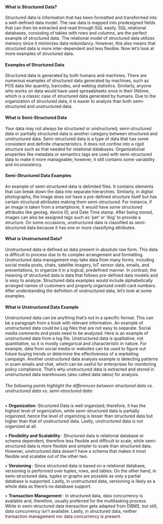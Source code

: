 #### What is Structured Data?
Structured data is information that has been formatted and transformed into a well-defined data model. The raw data is mapped into predesigned fields that can then be extracted and read through SQL easily. SQL relational databases, consisting of tables with rows and columns, are the perfect example of structured data.
The relational model of structured data utilizes memory since it minimizes data redundancy. However, this also means that structured data is more inter-dependent and less flexible. Now let’s look at more examples of structured data.

#### Examples of Structured Data
Structured data is generated by both humans and machines.  There are numerous examples of structured data generated by machines, such as POS data like quantity, barcodes, and weblog statistics. Similarly, anyone who works on data would have used spreadsheets once in their lifetime, which is a classic case of structured data generated by humans. Due to the organization of structured data, it is easier to analyze than both semi-structured and unstructured data.

#### What is Semi-Structured Data
Your data may not always be structured or unstructured; semi-structured data or partially structured data is another category between structured and unstructured data. Semi-structured data is a type of data that has some consistent and definite characteristics. It does not confine into a rigid structure such as that needed for relational databases. Organizational properties like metadata or semantics tags are used with semi-structured data to make it more manageable; however, it still contains some variability and inconsistency.

#### Semi-Structured Data Examples
An example of semi-structured data is delimited files. It contains elements that can break down the data into separate hierarchies. Similarly, in digital photographs, the image does not have a pre-defined structure itself but has certain structural attributes making them semi-structured. For instance, if an image is taken from a smartphone, it would have some structured attributes like geotag, device ID, and Date Time stamp. After being stored, images can also be assigned tags such as ‘pet’ or ‘dog’ to provide a structure.
On some occasions, unstructured data is classified as semi-structured data because it has one or more classifying attributes.

#### What is Unstructured Data?
Unstructured data is defined as data present in absolute raw form. This data is difficult to process due to its complex arrangement and formatting. Unstructured data management may take data from many forms, including social media posts, chats, satellite imagery, IoT sensor data, emails, and presentations, to organize it in a logical, predefined manner. In contrast, the meaning of structured data is data that follows pre-defined data models and is easy to analyze. Structured data examples would include alphabetically arranged names of customers and properly organized credit card numbers. After understanding the definition of unstructured data, let’s look at some examples.

#### What is Unstructured Data Example
Unstructured data can be anything that’s not in a specific format. This can be a paragraph from a book with relevant information. An example of unstructured data could be Log files that are not easy to separate. Social media comments and posts need to be analyzed.
Here is an example of unstructured data from a log file.
Unstructured data is qualitative, not quantitative, so it is mostly categorical and characteristic in nature. For example, data from social media or websites can be used to figure out future buying trends or determine the effectiveness of a marketing campaign. Another unstructured data analysis example is detecting patterns in scam emails and chat, which can be useful for enterprises for monitoring policy compliance. That’s why unstructured data is extracted and stored in unstructured data warehouses (also called data lakes) for analysis.

###### The following points highlight the differences between structured data vs. unstructured data vs. semi-structured data:

•	<strong>Organization</strong>: Structured Data is well organized; therefore, it has the highest level of organization, while semi-structured data is partially organized; hence the level of organizing is lesser than structured data but higher than that of unstructured data. Lastly, unstructured data is not organized at all.

•	<strong>Flexibility and Scalability </strong>: Structured data is relational database or schema dependent, therefore less flexible and difficult to scale, while semi-structured data is more flexible and simpler to scale than structured data. However, unstructured data doesn’t have a schema that makes it most flexible and scalable out of the other two.

•	<strong>Versioning </strong>: Since structured data is based on a relational database, versioning is performed over tuples, rows, and tables. On the other hand, in semi-structured data, tuples or graphs are possible as only a partial database is supported. Lastly, in unstructured data, versioning is likely as a whole data as there’s no database support.

•	<strong>Transaction Management </strong>: In structured data, data concurrency is available and, therefore, usually preferred for the multitasking process. While in semi-structured data transaction gets adapted from DBMS, but still, data concurrency isn’t available. Lastly, in structured data, neither transaction management nor data concurrency is present.

